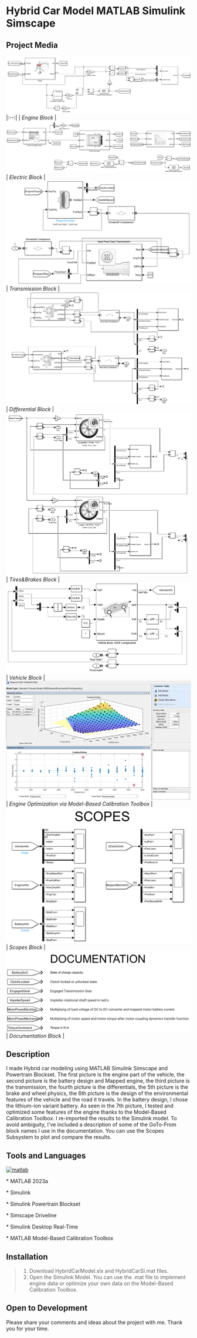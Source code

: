 # Hybrid Car Model MATLAB Simulink Simscape

## Project Media
![Dxxxxx](https://github.com/omerfaruktekin13/HybridCarModelMATLABSimulinkSimscape/blob/main/Media/engine.png "Deneme ")
|:--:|
| *Engine Block* |
![Dxxxxx](https://github.com/omerfaruktekin13/HybridCarModelMATLABSimulinkSimscape/blob/main/Media/electric.png "Deneme ")
| *Electric Block* |
![Dxxxxx](https://github.com/omerfaruktekin13/HybridCarModelMATLABSimulinkSimscape/blob/main/Media/Transmission.png "Deneme ")
| *Transmission Block* |
![Dxxxxx](https://github.com/omerfaruktekin13/HybridCarModelMATLABSimulinkSimscape/blob/main/Media/Differential.png "Deneme ")
| *Differential Block* |
![Dxxxxx](https://github.com/omerfaruktekin13/HybridCarModelMATLABSimulinkSimscape/blob/main/Media/tires.png "Deneme ")
| *Tires&Brakes Block* |
![Dxxxxx](https://github.com/omerfaruktekin13/HybridCarModelMATLABSimulinkSimscape/blob/main/Media/vehicle.png "Deneme ")
| *Vehicle Block* |
![Dxxxxx](https://github.com/omerfaruktekin13/HybridCarModelMATLABSimulinkSimscape/blob/main/Media/modelbased.png "Deneme ")
| *Engine Optimization via Model-Based Calibration Toolbox* |
![Dxxxxx](https://github.com/omerfaruktekin13/HybridCarModelMATLABSimulinkSimscape/blob/main/Media/scopes.png "Deneme ")
| *Scopes Block* |
![Dxxxxx](https://github.com/omerfaruktekin13/HybridCarModelMATLABSimulinkSimscape/blob/main/Media/Documentation.png "Deneme ")
| *Documentation Block* |

## Description
I made Hybrid car modeling using MATLAB Simulink Simscape and Powertrain Blockset. The first picture is the engine part of the vehicle, the second picture is the battery design and Mapped engine, the third picture is the transmission, the fourth picture is the differentials, the 5th picture is the brake and wheel physics, the 6th picture is the design of the environmental features of the vehicle and the road it travels. In the battery design, I chose the lithium-ion variant battery. As seen in the 7th picture, I tested and optimized some features of the engine thanks to the Model-Based Calibration Toolbox. I re-imported the results to the Simulink model. To avoid ambiguity, I've included a description of some of the GoTo-From block names I use in the documentation. You can use the Scopes Subsystem to plot and compare the results.

## Tools and Languages
<a href="https://www.mathworks.com/" target="_blank" rel="noreferrer"> <img src="https://upload.wikimedia.org/wikipedia/commons/2/21/Matlab_Logo.png" alt="matlab" width="40" height="40"/> </a>
<p> * MATLAB 2023a </p>
<p> * Simulink </p>
<p> * Simulink Powertrain Blockset </p>
<p> * Simscape Driveline </p>
<p> * Simulink Desktop Real-Time </p>
<p> * MATLAB Model-Based Calibration Toolbox </p>

## Installation
> 1. Download HybridCarModel.slx and HybridCarSI.mat files.
> 2. Open the Simulink Model. You can use the .mat file to implement engine data or optimize your own data on the Model-Based Calibration Toolbox.

## Open to Development
Please share your comments and ideas about the project with me. Thank you for your time.
